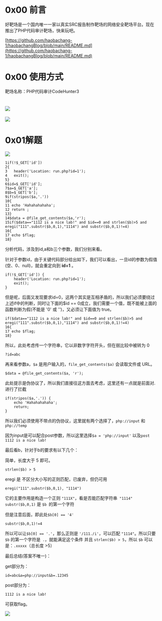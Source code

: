 # 0x00 前言
好靶场是一个国内唯一一家以真实SRC报告制作靶场的网络安全靶场平台。现在推出了PHP代码审计靶场，快来玩吧。

[https://github.com/haobachang-1/haobachangBlog/blob/main/README.md](https://github.com/haobachang-1/haobachangBlog/blob/main/README.md)

# 0x00 使用方式  

靶场名称：PHP代码审计CodeHunter3

# ![](https://cdn.nlark.com/yuque/0/2025/png/50745682/1758249400547-7e808dcc-0fc1-4db9-a709-21d3e82d8366.png)
![](https://cdn.nlark.com/yuque/0/2025/png/50745682/1758249470220-f760f082-b6d8-4637-a835-4756c0254086.png)

# 0x01解题
![](https://cdn.nlark.com/yuque/0/2025/png/50745682/1758249595795-12d30dc5-82ee-49c3-aecd-3e20280985bb.png)

```plain
1if(!$_GET['id'])
2{
3	header('Location: run.php?id=1');
4	exit();
5}
6$id=$_GET['id'];
7$a=$_GET['a'];
8$b=$_GET['b'];
9if(stripos($a,'.'))
10{
11 echo 'Hahahahahaha';
12 return ;
13}
14$data = @file_get_contents($a,'r');
15if($data=="1112 is a nice lab!" and $id==0 and strlen($b)>5 and eregi("111".substr($b,0,1),"1114") and substr($b,0,1)!=4)
16{
17 echo $flag;
18} 
```



分析代码，涉及到id,a和b三个参数，我们分别来看。

针对于参数id，由于关键代码部分给出如下，我们可以看出，一旦id的参数为假值(空、0、null)，就会重定向到 **id=1** 。

```plain
if(!$_GET['id']) {
    header('Location: run.php?id=1');
    exit();
}
```

但是呢，后面又发现要求id=0，这两个其实是互相矛盾的，所以我们必须要绕过上述if中的判断，同时让下面的$id == 0成立，我们需要一个值，既不能被上面的函数判断为假(不能是 '0' 或 '')，又必须让下面值为 true。

```plain
if($data=="1112 is a nice lab!" and $id==0 and strlen($b)>5 and eregi("111".substr($b,0,1),"1114") and substr($b,0,1)!=4)
16{
17 echo $flag;
18}
```

所以，此处考虑传一个字符串，它以非数字字符开头，但在弱比较中被转为 0

```plain
?id=abc
```

再来看参数a，`$a` 是用户输入的，`file_get_contents($a)` 会读取文件或 URL。

```plain
$data = @file_get_contents($a, 'r');
```

此处提示是伪协议了，所以我们直接往这方面去考虑，这里还有一点就是前面对. 进行了拦截

```plain
if(stripos($a,'.')) {
    echo 'Hahahahahaha';
    return;
}
```

所以我们必须使用不带点的伪协议，这里就有两个选择了，`php://input` 和 `php://temp`

因为input是可以配合post参数，所以这里选择`$a = 'php://input'` 以及`post 1112 is a nice lab!`

最后看b，针对于b的要求有以下几个：

简单，长度大于 5 即可。

```plain
strlen($b) > 5
```

eregi 是 不区分大小写的正则匹配，已废弃，但仍可用

```plain
eregi("111".substr($b,0,1), "1114")
```

它的主要作用是构造一个正则 `"111X"`，看是否能匹配字符串` "1114" substr($b,0,1)` 是 `$b `的第一个字符

但是注意后面，即此处`$b[0] == '4'`

```plain
substr($b,0,1)!=4
```

所以可以让`$b[0] == '.'`，那么正则是 `'/111./i'`，可以匹配 `"1114"`。所以只要 `$b` 的第一个字符是` .`，就能满足这个条件 并且 `strlen($b) > 5`，所以 `$b` 可以是：`.xxxxx`（总长度 >5）

最后总结(答案不唯一)：

get部分为：

```plain
id=abc&a=php://input&b=.12345
```

post部分为：

```plain
1112 is a nice lab!
```

可获取flag。

![](https://cdn.nlark.com/yuque/0/2025/png/50745682/1758249271659-967b0be8-b2a6-491b-9203-9369b7861158.png)

